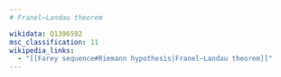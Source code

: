 ```yaml
---
# Franel–Landau theorem

wikidata: Q1396592
msc_classification: 11
wikipedia_links:
  - "[[Farey sequence#Riemann hypothesis|Franel–Landau theorem]]"
---
```

